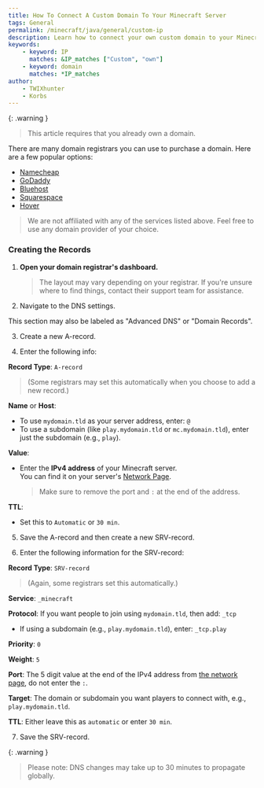 ```yaml
---
title: How To Connect A Custom Domain To Your Minecraft Server
tags: General
permalink: /minecraft/java/general/custom-ip
description: Learn how to connect your own custom domain to your Minecraft server.
keywords:
    - keyword: IP
      matches: &IP_matches ["Custom", "own"]
    - keyword: domain
      matches: *IP_matches
author:
    - TWIXhunter
    - Korbs
---
```


{: .warning }
> This article requires that you already own a domain.

There are many domain registrars you can use to purchase a domain. Here are a few popular options:

- [Namecheap](https://namecheap.com/)
- [GoDaddy](https://godaddy.com)
- [Bluehost](https://bluehost.com/domains)
- [Squarespace](https://domains.squarespace.com/)
- [Hover](https://www.hover.com/)

> We are not affiliated with any of the services listed above. Feel free to use any domain provider of your choice.

### Creating the Records

1. **Open your domain registrar's dashboard.**

    > The layout may vary depending on your registrar. If you're unsure where to find things, contact their support team for assistance.

2. Navigate to the DNS settings.

This section may also be labeled as "Advanced DNS" or "Domain Records".

3. Create a new A-record.

4. Enter the following info:

**Record Type**:
`A-record`
> (Some registrars may set this automatically when you choose to add a new record.)

**Name** or **Host**:
- To use `mydomain.tld` as your server address, enter: `@`
- To use a subdomain (like `play.mydomain.tld` or `mc.mydomain.tld`), enter just the subdomain (e.g., `play`).

**Value**:
- Enter the **IPv4 address** of your Minecraft server.  
  You can find it on your server's [Network Page](https://client.falixnodes.net/server/network).  
  > Make sure to remove the port and `:` at the end of the address.

**TTL**:
- Set this to `Automatic` or `30 min`.

5. Save the A-record and then create a new SRV-record.

6. Enter the following information for the SRV-record:

**Record Type**:
`SRV-record`
> (Again, some registrars set this automatically.)

**Service**: 
`_minecraft`

**Protocol**:
If you want people to join using `mydomain.tld`, then add: `_tcp`
- If using a subdomain (e.g., `play.mydomain.tld`), enter: `_tcp.play`

**Priority**:
`0`

**Weight**:
`5`

**Port**:
The 5 digit value at the end of the IPv4 address from [the network page](https://client.falixnodes.net/server/network), do not enter the `:`.

**Target**:
The domain or subdomain you want players to connect with, e.g., `play.mydomain.tld`.

**TTL**:
Either leave this as `automatic` or enter `30 min`.

7. Save the SRV-record.

  {: .warning }
  > Please note: DNS changes may take up to 30 minutes to propagate globally.